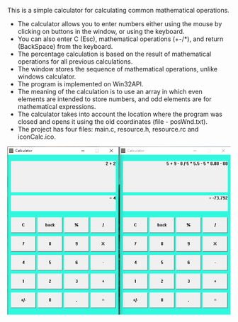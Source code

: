 This is a simple calculator for calculating common mathematical operations.
- The calculator allows you to enter numbers either using the mouse by clicking on buttons in the window, or using the keyboard.
- You can also enter C (Esc), mathematical operations (+-/*), and return (BackSpace) from the keyboard.
- The percentage calculation is based on the result of mathematical operations for all previous calculations.
- The window stores the sequence of mathematical operations, unlike windows calculator.
- The program is implemented on Win32API.
- The meaning of the calculation is to use an array in which even elements are intended to store numbers, and odd elements are for mathematical expressions.
- The calculator takes into account the location where the program was closed and opens it using the old coordinates (file - posWnd.txt).
- The project has four files: main.c, resource.h, resource.rc and iconCalc.ico.

![Image alt](https://github.com/Alex-0024/Calculator-WIN32API/blob/main/foto%20calculator.png)
